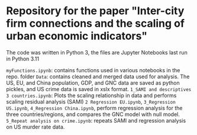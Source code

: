 # Repository for the paper "Inter-city firm connections and the scaling of urban economic indicators"

The code was written in Python 3, the files are Jupyter Notebooks last run in Python 3.11

`myFunctions.ipynb`: contains functions used in various notebooks in the repo. 
folder `Data`: contains cleaned and merged data used for analysis. The US, EU, and China population, GDP, and GNC data are saved as python pickles, and US crime data is saved in xslx format. 
`1_SAMI and descriptives 3 countries.ipynb`: Plots the scaling relationship in data and performs scaling residual analysis (SAMI)
`2 Regression EU.ipynb`, `3_Regression US.ipynb`, `4_Regression China.ipynb`, perform regression analysis for the three countries/regions, and compares the GNC model with null model. 
`5_Repeat analysis on crime.ipynb`: repeats SAMI and regression analysis on US murder rate data. 
